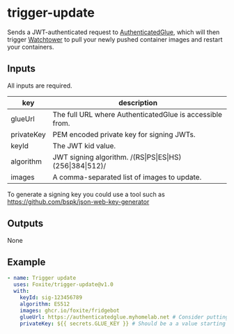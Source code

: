# trigger-update
Sends a JWT-authenticated request to [AuthenticatedGlue](https://github.com/Foxite/WatchtowerGlue), which will then trigger [Watchtower](https://github.com/containrrr/Watchtower) to pull your newly pushed container images and restart your containers.

## Inputs
All inputs are required.

| key        | description                                              |
|------------|----------------------------------------------------------|
| glueUrl    | The full URL where AuthenticatedGlue is accessible from. |
| privateKey | PEM encoded private key for signing JWTs.                |
| keyId      | The JWT kid value.                                       |
| algorithm  | JWT signing algorithm. /(RS\|PS\|ES\|HS)(256\|384\|512)/ |
| images     | A comma-separated list of images to update.              |

To generate a signing key you could use a tool such as https://github.com/bspk/json-web-key-generator

## Outputs
None

## Example
```yaml
- name: Trigger update
  uses: Foxite/trigger-update@v1.0
  with:
    keyId: sig-123456789
    algorithm: ES512
    images: ghcr.io/foxite/fridgebot
    glueUrl: https://authenticatedglue.myhomelab.net # Consider putting this in a secret.
    privateKey: ${{ secrets.GLUE_KEY }} # Should be a a value starting with -----BEGIN PRIVATE KEY-----

```
